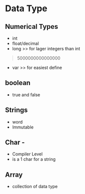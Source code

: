 # Data Type

## Numerical Types
- int
- float/decimal
- long >> for lager integers than int
> 5000000000000000
- var >> for easiest define

## boolean
- true and false

## Strings
- word
- Immutable

## Char -
- Compiler Level
- is a 1 char for a string 

## Array
- collection of data type